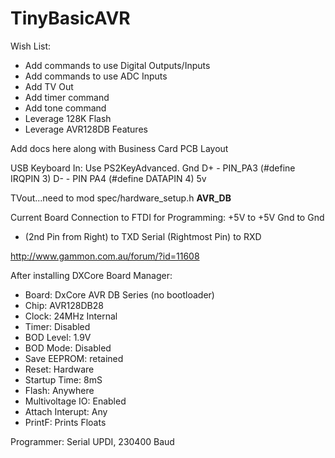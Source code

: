 # TinyBasicAVR
Wish List:
- Add commands to use Digital Outputs/Inputs
- Add commands to use ADC Inputs
- Add TV Out
- Add timer command
- Add tone command
- Leverage 128K Flash
- Leverage AVR128DB Features

Add docs here along with Business Card PCB Layout

USB Keyboard In: Use PS2KeyAdvanced.
Gnd
D+  - PIN_PA3 (#define IRQPIN  3)
D-  - PIN PA4 (#define DATAPIN 4)
5v 

TVout...need to mod spec/hardware_setup.h
__AVR_DB__

Current Board Connection to FTDI for Programming:
+5V to +5V
Gnd to Gnd
- (2nd Pin from Right) to TXD
Serial (Rightmost Pin) to RXD

http://www.gammon.com.au/forum/?id=11608

After installing DXCore Board Manager:
- Board: DxCore AVR DB Series (no bootloader)
- Chip: AVR128DB28
- Clock: 24MHz Internal
- Timer: Disabled
- BOD Level: 1.9V
- BOD Mode: Disabled
- Save EEPROM: retained
- Reset: Hardware
- Startup Time: 8mS
- Flash: Anywhere
- Multivoltage IO: Enabled
- Attach Interupt: Any
- PrintF: Prints Floats

Programmer: Serial UPDI, 230400 Baud
